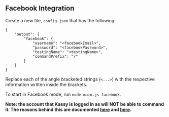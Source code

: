 ## Facebook Integration
Create a new file, `config.json` that has the following:
```
{
	"output": {
		"facebook": {
			"username": "<facebookEmail>",
			"password": "<facebookPassword>",
			"testingName": "<testingName>",
			"commandPrefix": "/"
		}
	}
}
```
Replace each of the angle bracketed strings (`<...>`) with the respective information written inside the brackets.

To start in Facebook mode, run `node main.js facebook`.

<b>Note: the account that Kassy is logged in as will NOT be able to command it. The reasons behind this are documented [here](https://github.com/mrkno/Kassy/issues/77#issuecomment-209161404) and [here](https://github.com/mrkno/Kassy/issues/77#issuecomment-181676118).</b>

